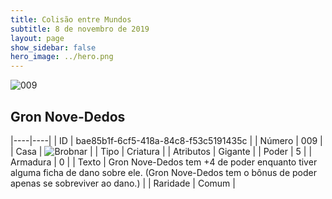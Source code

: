 ```yaml
---
title: Colisão entre Mundos
subtitle: 8 de novembro de 2019
layout: page
show_sidebar: false
hero_image: ../hero.png
---
```


![009](https://cdn.keyforgegame.com/media/card_front/pt/452_009_6H5X835WMWPC_pt.png)

## Gron Nove-Dedos

|----|----|
| ID | bae85b1f-6cf5-418a-84c8-f53c5191435c |
| Número | 009 |
| Casa | ![Brobnar](https://archonarcana.com/images/thumb/e/e0/Brobnar.png/22px-Brobnar.png "Brobnar") |
| Tipo | Criatura |
| Atributos | Gigante |
| Poder | 5 |
| Armadura | 0 |
| Texto | Gron Nove-Dedos tem +4 de poder enquanto tiver alguma ficha de dano sobre ele. (Gron Nove-Dedos tem o bônus de poder apenas se sobreviver ao dano.) |
| Raridade | Comum |
